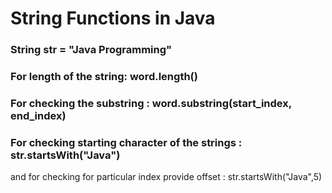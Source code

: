 # String Functions in Java 

### String str = "Java Programming"

###  For length of the string: word.length()

### For checking the substring : word.substring(start_index, end_index)

###  For checking starting character of the strings : str.startsWith("Java")
 and for checking for particular index provide offset : str.startsWith("Java",5)

